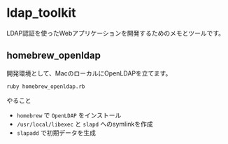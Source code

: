 # ldap_toolkit

LDAP認証を使ったWebアプリケーションを開発するためのメモとツールです。

## homebrew_openldap

開発環境として、MacのローカルにOpenLDAPを立てます。

```
ruby homebrew_openldap.rb
```

やること

* `homebrew` で `OpenLDAP` をインストール
* `/usr/local/libexec` と `slapd` へのsymlinkを作成
* `slapadd` で初期データを生成
